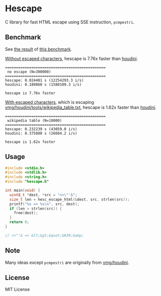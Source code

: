 # Hescape

C library for fast HTML escape using SSE instruction, `pcmpestri`.

## Benchmark

See [the result](https://app.wercker.com/k0kubun/hescape/runs/build/57b0919ce8960a01001b323a?step=57b091afc164c60001dd5d6f) of [this benchmark](https://github.com/k0kubun/hescape/blob/ee34bf9c70301d4fa43ef9d88b5dafddffebc865/benchmark/benchmark.c).

[Without escaped characters](https://github.com/k0kubun/hescape/blob/ee34bf9c70301d4fa43ef9d88b5dafddffebc865/benchmark/benchmark.c#L81), hescape is 7.76x faster than [houdini](https://github.com/vmg/houdini).

```
==============================================
 no escape (N=300000)
==============================================
hescape: 0.024481 s (12254293.3 i/s)
houdini: 0.189860 s (1580109.3 i/s)

hescape is 7.76x faster
```

[With escaped characters](https://github.com/k0kubun/hescape/blob/ee34bf9c70301d4fa43ef9d88b5dafddffebc865/benchmark/benchmark.c#L84), which is escaping [vmg/houdini/tools/wikipedia\_table.txt](https://github.com/vmg/houdini/blob/59727b85553b70d468743076219e620d6c0d3cad/tools/wikipedia_table.txt), hescape is 1.62x faster than [houdini](https://github.com/vmg/houdini).

```
==============================================
 wikipedia table (N=10000)
==============================================
hescape: 0.232239 s (43059.0 i/s)
houdini: 0.375880 s (26604.2 i/s)

hescape is 1.62x faster
```

## Usage

```c
#include <stdio.h>
#include <stdlib.h>
#include <string.h>
#include "hescape.h"

int main(void) {
  uint8_t *dest, *src = "<>\"'&";
  size_t len = hesc_escape_html(&dest, src, strlen(src));
  printf("%s => %s\n", src, dest);
  if (len > strlen(src)) {
    free(dest);
  }
  return 0;
}

// <>"'& => &lt;&gt;&quot;&#39;&amp;
```

## Note

Many ideas except `pcmpestri` are originally from [vmg/houdini](https://github.com/vmg/houdini).

## License

MIT License
